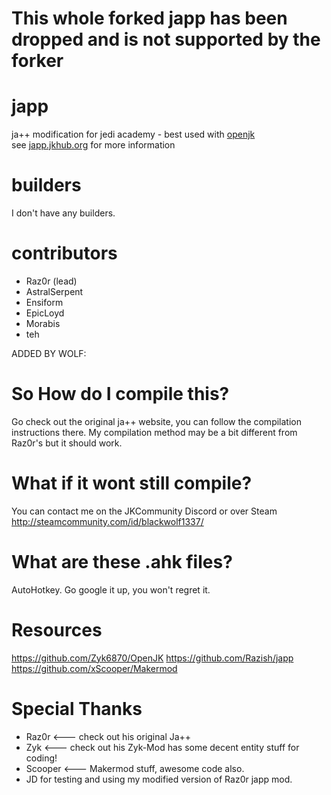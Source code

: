 # This whole forked japp has been dropped and is not supported by the forker

japp
====

ja++ modification for jedi academy - best used with [openjk](http://github.com/JACoders/OpenJK)  
see [japp.jkhub.org](http://japp.jkhub.org) for more information

builders
====
I don't have any builders.

contributors
====
* Raz0r (lead)
* AstralSerpent
* Ensiform
* EpicLoyd
* Morabis
* teh


ADDED BY WOLF:

So How do I compile this?
===
Go check out the original ja++ website, you can follow the compilation instructions there.
My compilation method may be a bit different from Raz0r's but it should work.


What if it wont still compile?
===
You can contact me on the JKCommunity Discord or over Steam
http://steamcommunity.com/id/blackwolf1337/


What are these .ahk files?
===
AutoHotkey. Go google it up, you won't regret it.


Resources
===
https://github.com/Zyk6870/OpenJK
https://github.com/Razish/japp
https://github.com/xScooper/Makermod


Special Thanks
===
* Raz0r <--- check out his original Ja++
* Zyk <--- check out his Zyk-Mod has some decent entity stuff for coding!
* Scooper <--- Makermod stuff, awesome code also.
* JD for testing and using my modified version of Raz0r japp mod.
